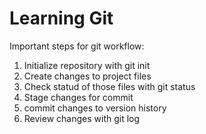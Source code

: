 # Learning Git #
Important steps for git workflow:
1. Initialize repository with git init
2. Create changes to project files
3. Check statud of those files with git status
4. Stage changes for commit
5. commit changes to version history
6. Review changes with git log
